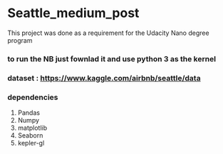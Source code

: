 # Seattle_medium_post

This project was done as a requirement for the Udacity Nano degree program

### to run the NB just fownlad it and use python 3 as the kernel

### dataset : https://www.kaggle.com/airbnb/seattle/data

### dependencies
1. Pandas
2. Numpy
3. matplotlib
4. Seaborn
5. kepler-gl
